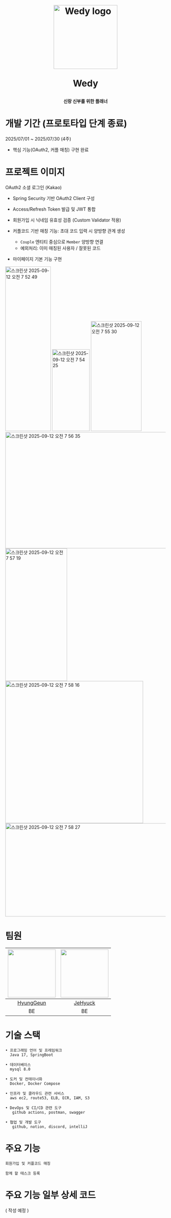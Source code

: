 <h1 align="center">
  <br>
  <img src="https://github.com/user-attachments/assets/fc4eee91-ae47-4e53-92c6-81c0c6a6c57b" alt="Wedy logo" width="200" />
  <p>
  Wedy
  <p>
</h1>
<h4 align="center">신랑 신부를 위한 플래너</h4>

# 개발 기간 (프로토타입 단계 종료)

2025/07/01 ~ 2025/07/30 (4주)

- 핵심 기능(OAuth2, 커플 매칭) 구현 완료

# 프로젝트 이미지

OAuth2 소셜 로그인 (Kakao)

- Spring Security 기반 OAuth2 Client 구성
- Access/Refresh Token 발급 및 JWT 통합


- 회원가입 시 닉네임 유효성 검증 (Custom Validator 적용)
- 커플코드 기반 매칭 기능: 초대 코드 입력 시 양방향 관계 생성
    - `Couple` 엔티티 중심으로 `Member` 양방향 연결
    - 예외처리: 이미 매칭된 사용자 / 잘못된 코드

- 마이페이지 기본 기능 구현

<img width="143" height="515" alt="스크린샷 2025-09-12 오전 7 52 49" src="https://github.com/user-attachments/assets/9048e991-6694-4680-bfd7-5c0e1690b1c2" />


<img width="118" height="256" alt="스크린샷 2025-09-12 오전 7 54 25" src="https://github.com/user-attachments/assets/b4863a0c-11d5-4cf0-bebe-99d273073f9c" />

<img width="159" height="344" alt="스크린샷 2025-09-12 오전 7 55 30" src="https://github.com/user-attachments/assets/94896167-a98e-47ef-8f4b-b73ca6ce79a4" />



<img width="1084" height="364" alt="스크린샷 2025-09-12 오전 7 56 35" src="https://github.com/user-attachments/assets/8322c723-e1e2-4d3d-b9f6-b9a5be9d6801" />

<img width="194" height="415" alt="스크린샷 2025-09-12 오전 7 57 19" src="https://github.com/user-attachments/assets/8ba45a8c-d7e3-4f7b-8157-59d77921c772" />

<img width="433" height="445" alt="스크린샷 2025-09-12 오전 7 58 16" src="https://github.com/user-attachments/assets/8d324ed5-b991-4557-a230-b4fe4e837888" />


<img width="902" height="292" alt="스크린샷 2025-09-12 오전 7 58 27" src="https://github.com/user-attachments/assets/5a0e7c49-a73c-4baf-9830-a48b81ce835b" />

# 팀원

| <img src="https://github.com/user-attachments/assets/984d3041-b787-4da3-b07e-f2132411193e" width="150"> | <img src="https://github.com/user-attachments/assets/caf98b12-21c5-4396-80b5-d3054a36d33b" width="150"> |
|:-------------------------------------------------------------------------------------------------------:|:-------------------------------------------------------------------------------------------------------:|
|                               [HyungGeun](https://github.com/HyungGeun94)                               |                                  [JeHyuck](https://github.com/jehyuck)                                  |
|                                                   BE                                                    |                                                   BE                                                    |

# 기술 스택

	• 프로그래밍 언어 및 프레임워크
      Java 17, SpringBoot

	• 데이터베이스 
      mysql 8.0

	• 도커 및 컨테이너화
      Docker, Docker Compose

    • 인프라 및 클라우드 관련 서비스
      aws ec2, route53, ELB, ECR, IAM, S3

    • DevOps 및 CI/CD 관련 도구
       github actions, postman, swagger

    • 협업 및 개발 도구 
       github, notion, discord, intelliJ

# 주요 기능

```
회원가입 및 커플코드 매칭
```

```
함께 할 태스크 등록
```

# 주요 기능 일부 상세 코드

( 작성 예정 )
